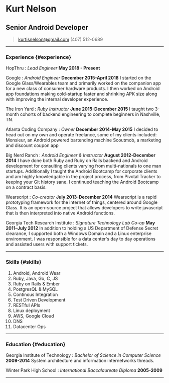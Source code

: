 # Kurt Nelson
## Senior Android Developer

> [kurtisnelson@gmail.com](kurtisnelson@gmail.com)
> (407) 512-0689

------

### Experience {#experience}

HopThru
: *Lead Engineer*
  __May 2018 - Present__

Google
: *Android Engineer*
  __December 2015-April 2018__
  I started on the Google Glass/Wearables team and primarily worked on the companion app for a new class of consumer hardware products. I then worked on Android app foundations making cold-startup faster and shrinking APK size along with improving the internal developer experience.

The Iron Yard
: *Ruby Instructor*
  __June 2015-December 2015__
  I taught two 3-month cohorts of backend engineering to complete beginners in Nashville, TN.

Atlanta Coding Company
: *Owner*
  __December 2014-May 2015__
  I decided to head out on my own and operate freelance, some of my clients included:
  Monsieur, an Android powered bartending machine
  Scoutmob, a marketing and discount coupon app

Big Nerd Ranch
: *Android Engineer & Instructor*
  __August 2012-December 2014__
  I have done both Ruby and Ruby on Rails backend and Android development for consulting clients varying from multi-nationals to one man startups. Additionally I taught the Android Bootcamp for corporate clients and am highly knowledgable in the project process, from Pivotal Tracker to keeping your Git history sane. I continued teaching the Android Bootcamp on a contract basis.

Wearscript
: *Co-creator*
  __July 2013-December 2014__
  Wearscript is a rapid prototyping framework for the internet of things, centered around Google Glass. It is an open-source project that allows developers to write javascript that is then interpreted into native Android functions.

Georgia Tech Research Institute
: *Signature Technology Lab Co-op*
  __May 2011–July 2012__
  In addition to holding a US Department of Defense Secret clearance, I supported both a Windows Domain and a Linux enterprise environment. I was responsible for a data center's day to day operations and assisted users with support tickets.

------

### Skills {#skills}

1. Android, Android Wear
1. Ruby, Java, Go, C, JS
1. Ruby on Rails & Ember
1. PostgresQL & MySQL
1. Continous Integration
1. Test Driven Development
1. RESTful APIs
1. Linux deployment
1. AWS, Google Cloud
1. DNS
1. Datacenter Ops

------

### Education {#education}

Georgia Institute of Technology
: *Bachelor of Science in Computer Science*
  __2009-2014__
  System architecture and information internetworks threads.

Winter Park High School
: *International Baccalaureate Diploma*
  __2005-2009__

------

